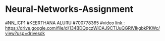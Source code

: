 # Neural-Networks-Assignment
#NN_ICP1
#KEERTHANA ALURU
#700778365
#video link : https://drive.google.com/file/d/134BDQqczWiCAJ9CTUuQGRlVIkgbkPKWc/view?usp=drivesdk
